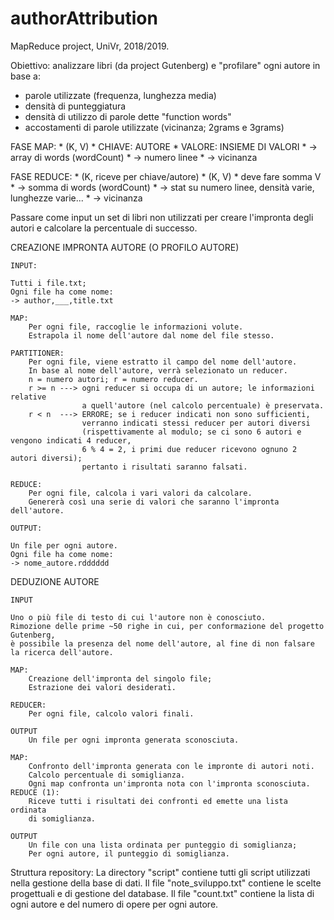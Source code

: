 # authorAttribution
MapReduce project, UniVr, 2018/2019.

Obiettivo:
analizzare libri (da project Gutenberg) e "profilare" ogni autore in base a:

- parole utilizzate (frequenza, lunghezza media)
- densità di punteggiatura
- densità di utilizzo di parole dette "function words"
- accostamenti di parole utilizzate (vicinanza; 2grams e 3grams)

FASE MAP:
     * (K, V)
		 * CHIAVE: AUTORE
		 * VALORE: INSIEME DI VALORI
		 * -> array di words (wordCount)
		 * -> numero linee
		 * -> vicinanza

FASE REDUCE:
     * (K, riceve per chiave/autore)
		 * (K, V)
		 * deve fare somma V
		 * -> somma di words (wordCount)
		 * -> stat su numero linee, densità varie, lunghezze varie...
		 * -> vicinanza

Passare come input un set di libri non utilizzati per creare l'impronta degli autori e calcolare la percentuale di successo.

CREAZIONE IMPRONTA AUTORE (O PROFILO AUTORE)

	INPUT:

	Tutti i file.txt;
	Ogni file ha come nome:
	-> author,___,title.txt

	MAP:
		Per ogni file, raccoglie le informazioni volute.
		Estrapola il nome dell'autore dal nome del file stesso.
		
	PARTITIONER:
		Per ogni file, viene estratto il campo del nome dell'autore.
		In base al nome dell'autore, verrà selezionato un reducer.
		n = numero autori; r = numero reducer.
		r >= n ---> ogni reducer si occupa di un autore; le informazioni relative
					a quell'autore (nel calcolo percentuale) è preservata.
		r < n  ---> ERRORE; se i reducer indicati non sono sufficienti,
					verranno indicati stessi reducer per autori diversi 
					(rispettivamente al modulo; se ci sono 6 autori e vengono indicati 4 reducer,
					6 % 4 = 2, i primi due reducer ricevono ognuno 2 autori diversi);
					pertanto i risultati saranno falsati.

	REDUCE:
		Per ogni file, calcola i vari valori da calcolare.
		Genererà così una serie di valori che saranno l'impronta dell'autore.
		
	OUTPUT:
	
	Un file per ogni autore.
	Ogni file ha come nome:
	-> nome_autore.rdddddd
	
DEDUZIONE AUTORE

	INPUT
	
	Uno o più file di testo di cui l'autore non è conosciuto.
	Rimozione delle prime ~50 righe in cui, per conformazione del progetto Gutenberg,
	è possibile la presenza del nome dell'autore, al fine di non falsare la ricerca dell'autore.
	
	MAP:
		Creazione dell'impronta del singolo file;
		Estrazione dei valori desiderati.
	
	REDUCER:
		Per ogni file, calcolo valori finali.
		
	OUTPUT
		Un file per ogni impronta generata sconosciuta.
	
	MAP:
		Confronto dell'impronta generata con le impronte di autori noti.
		Calcolo percentuale di somiglianza.
		Ogni map confronta un'impronta nota con l'impronta sconosciuta.
	REDUCE (1):
		Riceve tutti i risultati dei confronti ed emette una lista ordinata
		di somiglianza.
		
	OUTPUT
		Un file con una lista ordinata per punteggio di somiglianza;
		Per ogni autore, il punteggio di somiglianza.

Struttura repository:
La directory "script" contiene tutti gli script utilizzati nella gestione della base di dati.
Il file "note_sviluppo.txt" contiene le scelte progettuali e di gestione del database.
Il file "count.txt" contiene la lista di ogni autore e del numero di opere per ogni autore.
